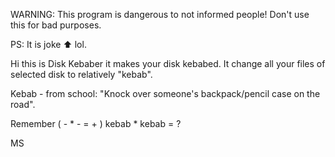 WARNING: This program is dangerous to not informed people! Don't use this for bad purposes. 

PS: It is joke ⬆️ lol.


Hi this is Disk Kebaber it makes your disk kebabed.
It change all your files of selected disk to relatively "kebab". 


Kebab - from school: "Knock over someone's backpack/pencil case on the road".

Remember  ( - * - = + )  kebab * kebab = ?


MS
